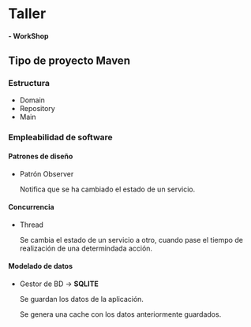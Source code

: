 <h1> Taller </h1>
<h4> -  WorkShop </h4>
<h2> Tipo de proyecto Maven </h2>
<h3>Estructura</h3>
<ul>
    <li>Domain</li>
    <li>Repository</li>
    <li>Main</li>
</ul>

<h3>Empleabilidad de software</h3>
<h4>Patrones de diseño</h4>
<ul>
<li>Patrón Observer</li>
<p>Notifica que se ha cambiado el estado de un servicio.</p>
</ul>

<h4>Concurrencia</h4>
<ul>
  <li>Thread</li>
  <p>Se cambia el estado de un servicio a otro, cuando pase el tiempo de realización de una determindada acción.</p>
</ul>

<h4>Modelado de datos</h4>
<ul>
  <li>Gestor de BD -> <b>SQLITE</b></li>
  <p>Se guardan los datos de la aplicación.</p>
  <p>Se genera una cache con los datos anteriormente guardados.</p>
</ul>
